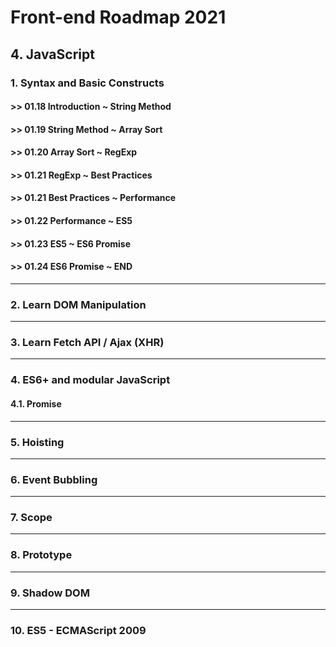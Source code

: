 # Front-end Roadmap 2021

## 4. JavaScript

### 1. Syntax and Basic Constructs 

#### >> 01.18 Introduction ~ String Method

#### >> 01.19 String Method ~ Array Sort

#### >> 01.20 Array Sort ~ RegExp

#### >> 01.21 RegExp ~ Best Practices

#### >> 01.21 Best Practices ~ Performance

#### >> 01.22 Performance ~ ES5

#### >> 01.23 ES5 ~ ES6 Promise

#### >> 01.24 ES6 Promise ~ END



------

### 2. Learn DOM Manipulation

------

### 3. Learn Fetch API / Ajax (XHR)

------

### 4. ES6+ and modular JavaScript 

#### 4.1. Promise

------

### 5. Hoisting 

------

### 6. Event Bubbling

------

### 7. Scope

------

### 8. Prototype

------

### 9. Shadow DOM

------

### 10. ES5 - ECMAScript 2009